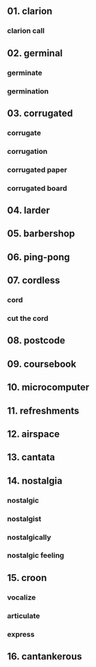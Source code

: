 ## 01. clarion

### clarion call

## 02. germinal

### germinate
### germination

## 03. corrugated

### corrugate
### corrugation
### corrugated paper
### corrugated board

## 04. larder

## 05. barbershop

## 06. ping-pong

## 07. cordless

### cord
### cut the cord

## 08. postcode

## 09. coursebook

## 10. microcomputer

## 11. refreshments

## 12. airspace

## 13. cantata

## 14. nostalgia

### nostalgic
### nostalgist
### nostalgically
### nostalgic feeling

## 15. croon

### vocalize
### articulate
### express

## 16. cantankerous
 